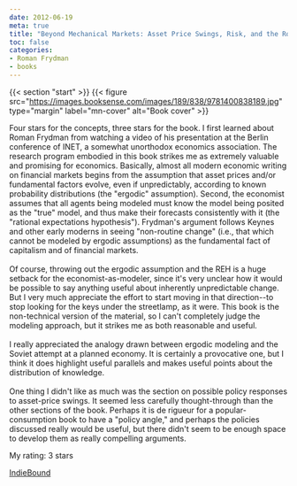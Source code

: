 ```yaml
---
date: 2012-06-19
meta: true
title: "Beyond Mechanical Markets: Asset Price Swings, Risk, and the Role of the State"
toc: false
categories:
- Roman Frydman
- books
---
```


{{< section "start" >}}
{{< figure src="https://images.booksense.com/images/189/838/9781400838189.jpg" type="margin" label="mn-cover" alt="Book cover" >}}

Four stars for the concepts, three stars for the book. I first learned about Roman Frydman from watching a video of his presentation at the Berlin conference of INET, a somewhat unorthodox economics association. The research program embodied in this book strikes me as extremely valuable and promising for economics. Basically, almost all modern economic writing on financial markets begins from the assumption that asset prices and/or fundamental factors evolve, even if unpredictably, according to known probability distributions (the "ergodic" assumption). Second, the economist assumes that all agents being modeled must know the model being posited as the "true" model, and thus make their forecasts consistently with it (the "rational expectations hypothesis"). Frydman's argument follows Keynes and other early moderns in seeing "non-routine change" (i.e., that which cannot be modeled by ergodic assumptions) as the fundamental fact of capitalism and of financial markets. <br /><br />Of course, throwing out the ergodic assumption and the REH is a huge setback for the economist-as-modeler, since it's very unclear how it would be possible to say anything useful about inherently unpredictable change. But I very much appreciate the effort to start moving in that direction--to stop looking for the keys under the streetlamp, as it were. This book is the non-technical version of the material, so I can't completely judge the modeling approach, but it strikes me as both reasonable and useful.<br /><br />I really appreciated the analogy drawn between ergodic modeling and the Soviet attempt at a planned economy. It is certainly a provocative one, but I think it does highlight useful parallels and makes useful points about the distribution of knowledge.<br /><br />One thing I didn't like as much was the section on possible policy responses to asset-price swings. It seemed less carefully thought-through than the other sections of the book. Perhaps it is de rigueur for a popular-consumption book to have a "policy angle," and perhaps the policies discussed really would be useful, but there didn't seem to be enough space to develop them as really compelling arguments.

My rating: 3 stars  

[IndieBound](https://www.indiebound.org/book/9781400838189)
